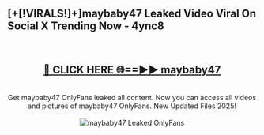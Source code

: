 <h2>[+[!VIRALS!]+]maybaby47 Leaked Video Viral On Social X Trending Now - 4ync8</h2>
<br>
<div align="center">
<h2><a href="https://libra.edu.pl?maybaby47" rel="nofollow">🔴 CLICK HERE 🌐==►► maybaby47</a></h2>
<br>
Get maybaby47 OnlyFans leaked all content. Now you can access all videos and pictures of maybaby47 OnlyFans. New Updated Files 2025!
<br>
<br>
<a href="https://libra.edu.pl?maybaby47" rel="nofollow" data-target="animated-image.originalLink"><img src="https://i.ibb.co.com/WyWwxjT/player-gif2.gif" alt="maybaby47 Leaked OnlyFans" style="max-width: 100%; display: inline-block;" data-target="animated-image.originalImage"></a>
</div>
<br>